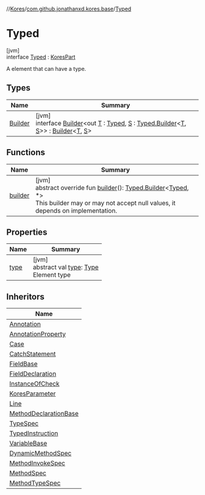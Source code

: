 //[Kores](../../../index.md)/[com.github.jonathanxd.kores.base](../index.md)/[Typed](index.md)

# Typed

[jvm]\
interface [Typed](index.md) : [KoresPart](../../com.github.jonathanxd.kores/-kores-part/index.md)

A element that can have a type.

## Types

| Name | Summary |
|---|---|
| [Builder](-builder/index.md) | [jvm]<br>interface [Builder](-builder/index.md)<out [T](-builder/index.md) : [Typed](index.md), [S](-builder/index.md) : [Typed.Builder](-builder/index.md)<[T](-builder/index.md), [S](-builder/index.md)>> : [Builder](../../com.github.jonathanxd.kores.builder/-builder/index.md)<[T](-builder/index.md), [S](-builder/index.md)> |

## Functions

| Name | Summary |
|---|---|
| [builder](builder.md) | [jvm]<br>abstract override fun [builder](builder.md)(): [Typed.Builder](-builder/index.md)<[Typed](index.md), *><br>This builder may or may not accept null values, it depends on implementation. |

## Properties

| Name | Summary |
|---|---|
| [type](type.md) | [jvm]<br>abstract val [type](type.md): [Type](https://docs.oracle.com/javase/8/docs/api/java/lang/reflect/Type.html)<br>Element type |

## Inheritors

| Name |
|---|
| [Annotation](../-annotation/index.md) |
| [AnnotationProperty](../-annotation-property/index.md) |
| [Case](../-case/index.md) |
| [CatchStatement](../-catch-statement/index.md) |
| [FieldBase](../-field-base/index.md) |
| [FieldDeclaration](../-field-declaration/index.md) |
| [InstanceOfCheck](../-instance-of-check/index.md) |
| [KoresParameter](../-kores-parameter/index.md) |
| [Line](../-line/-typed-line/index.md) |
| [MethodDeclarationBase](../-method-declaration-base/index.md) |
| [TypeSpec](../-type-spec/index.md) |
| [TypedInstruction](../-typed-instruction/index.md) |
| [VariableBase](../-variable-base/index.md) |
| [DynamicMethodSpec](../../com.github.jonathanxd.kores.common/-dynamic-method-spec/index.md) |
| [MethodInvokeSpec](../../com.github.jonathanxd.kores.common/-method-invoke-spec/index.md) |
| [MethodSpec](../../com.github.jonathanxd.kores.common/-method-spec/index.md) |
| [MethodTypeSpec](../../com.github.jonathanxd.kores.common/-method-type-spec/index.md) |
